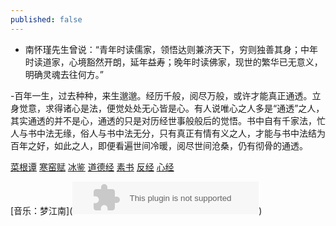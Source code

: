 ```yaml
---
published: false
---
```

- 南怀瑾先生曾说：“青年时读儒家，领悟达则兼济天下，穷则独善其身；中年时读道家，心境豁然开朗，延年益寿；晚年时读佛家，现世的繁华已无意义，明确灵魂去往何方。”

-百年一生，过去种种，来生邈邈。经历千般，阅尽万般，或许才能真正通透。立身觉意，求得诸心是法，便觉处处无心皆是心。有人说唯心之人多是“通透”之人，其实通透的并不是心，通透的只是对历经世事般般后的觉悟。书中自有千家法，忙人与书中法无缘，俗人与书中法无分，只有真正有情有义之人，才能与书中法结为百年之好，如此之人，即便看遍世间冷暖，阅尽世间沧桑，仍有彻骨的通透。

[菜根谭](https://so.gushiwen.org/guwen/book_75.aspx)
[寒窑赋](https://so.gushiwen.org/view_72952.aspx)
[冰鉴](https://so.gushiwen.org/guwen/book_71.aspx)
[道德经](https://so.gushiwen.org/guwen/book_28.aspx)
[素书](https://so.gushiwen.org/guwen/book_39.aspx)
[反经](https://so.gushiwen.org/guwen/book_57.aspx)
[心经](https://so.gushiwen.org/guwen/bookv_13817.aspx)

[音乐：梦江南](<embed src="//music.163.com/style/swf/widget.swf?sid=5230860&type=2&auto=1&width=278&height=32" width="298" height="52"  allowNetworking="all"></embed>)
